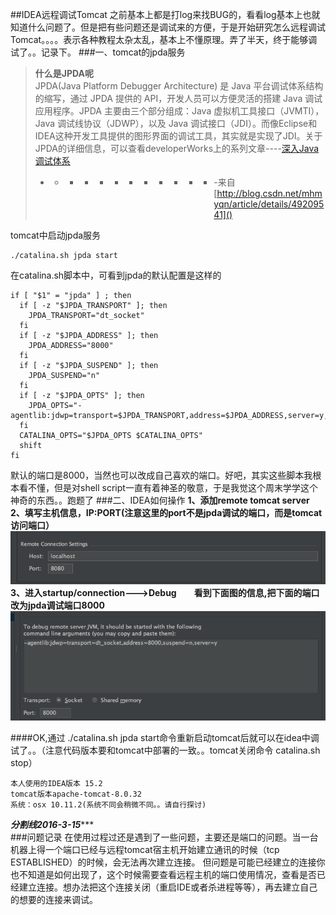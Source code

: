 ##IDEA远程调试Tomcat
之前基本上都是打log来找BUG的，看看log基本上也就知道什么问题了。但是把有些问题还是调试来的方便，于是开始研究怎么远程调试Tomcat。。。。表示各种教程太杂太乱，基本上不懂原理。弄了半天，终于能够调试了。。记录下。
###一、tomcat的jpda服务
> **什么是JPDA呢**  
>JPDA(Java Platform Debugger Architecture) 是 Java 平台调试体系结构的缩写，通过 JPDA 提供的 API，开发人员可以方便灵活的搭建 Java 调试应用程序。JPDA 主要由三个部分组成：Java 虚拟机工具接口（JVMTI），Java 调试线协议（JDWP），以及 Java 调试接口（JDI）。而像Eclipse和IDEA这种开发工具提供的图形界面的调试工具，其实就是实现了JDI。关于JPDA的详细信息，可以查看developerWorks上的系列文章----[深入Java调试体系](http://www.ibm.com/developerworks/cn/views/java/libraryview.jsp?search_by=深入+Java+调试体系)  
>- - - - - - - - - - - - -来自[http://blog.csdn.net/mhmyqn/article/details/49209541]()

tomcat中启动jpda服务

    ./catalina.sh jpda start
在catalina.sh脚本中，可看到jpda的默认配置是这样的  

    if [ "$1" = "jpda" ] ; then
      if [ -z "$JPDA_TRANSPORT" ]; then
        JPDA_TRANSPORT="dt_socket"
      fi
      if [ -z "$JPDA_ADDRESS" ]; then
        JPDA_ADDRESS="8000"
      fi
      if [ -z "$JPDA_SUSPEND" ]; then
        JPDA_SUSPEND="n"
      fi
      if [ -z "$JPDA_OPTS" ]; then
        JPDA_OPTS="-agentlib:jdwp=transport=$JPDA_TRANSPORT,address=$JPDA_ADDRESS,server=y,suspend=$JPDA_SUSPEND"
      fi
      CATALINA_OPTS="$JPDA_OPTS $CATALINA_OPTS"
      shift
    fi
默认的端口是8000，当然也可以改成自己喜欢的端口。好吧，其实这些脚本我根本看不懂，但是对shell script一直有着神圣的敬意，于是我觉这个周末学学这个神奇的东西。。跑题了
###二、IDEA如何操作
**1、添加remote tomcat server**  
**2、填写主机信息，IP:PORT(注意这里的port不是jpda调试的端口，而是tomcat访问端口）**
![sel](../../image/idea-tomcat/remoteServer.png)
**3、进入startup/connection--->Debug　　看到下面图的信息,把下面的端口改为jpda调试端口8000**
![sel_res](../../image/idea-tomcat/changePort.png)

####OK,通过 ./catalina.sh jpda start命令重新启动tomcat后就可以在idea中调试了。。（注意代码版本要和tomcat中部署的一致。。tomcat关闭命令 catalina.sh stop）

    本人使用的IDEA版本 15.2
    tomcat版本apache-tomcat-8.0.32
    系统：osx 10.11.2(系统不同会稍微不同。。请自行探讨) 
    
 ************分割线*****2016-3-15**********  
###问题记录
在使用过程过还是遇到了一些问题，主要还是端口的问题。当一台机器上得一个端口已经与远程tomcat宿主机开始建立通讯的时候（tcp ESTABLISHED）的时候，会无法再次建立连接。
但问题是可能已经建立的连接你也不知道是如何出现了，这个时候需要查看远程主机的端口使用情况，查看是否已经建立连接。想办法把这个连接关闭（重启IDE或者杀进程等等），再去建立自己的想要的连接来调试。 